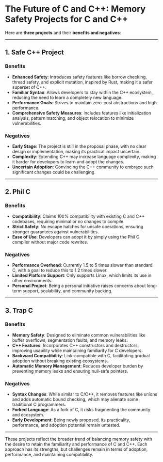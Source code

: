 # The Future of C and C++: Memory Safety Projects for C and C++

Here are **three projects** and their **benefits and negatives**:

---

## 1. Safe C++ Project

### Benefits
- **Enhanced Safety**: Introduces safety features like borrow checking, thread safety, and explicit mutation, inspired by Rust, making it a safer superset of C++.
- **Familiar Syntax**: Allows developers to stay within the C++ ecosystem, reducing the need to learn a completely new language.
- **Performance Goals**: Strives to maintain zero-cost abstractions and high performance.
- **Comprehensive Safety Measures**: Includes features like initialization analysis, pattern matching, and object relocation to minimize vulnerabilities.

### Negatives
- **Early Stage**: The project is still in the proposal phase, with no clear design or implementation, making its practical impact uncertain.
- **Complexity**: Extending C++ may increase language complexity, making it harder for developers to learn and adopt the changes.
- **Uncertain Adoption**: Convincing the C++ community to embrace such significant changes could be challenging.

---

## 2. Phil C

### Benefits
- **Compatibility**: Claims 100% compatibility with existing C and C++ codebases, requiring minimal or no changes to compile.
- **Strict Safety**: No escape hatches for unsafe operations, ensuring stronger guarantees against vulnerabilities.
- **Ease of Use**: Developers can adopt it by simply using the Phil C compiler without major code rewrites.

### Negatives
- **Performance Overhead**: Currently 1.5 to 5 times slower than standard C, with a goal to reduce this to 1.2 times slower.
- **Limited Platform Support**: Only supports Linux, which limits its use in other environments.
- **Personal Project**: Being a personal initiative raises concerns about long-term support, scalability, and community backing.

---

## 3. Trap C

### Benefits
- **Memory Safety**: Designed to eliminate common vulnerabilities like buffer overflows, segmentation faults, and memory leaks.
- **C++ Features**: Incorporates C++ constructors and destructors, improving usability while maintaining familiarity for C developers.
- **Backward Compatibility**: Link-compatible with C, facilitating gradual adoption without breaking existing ecosystems.
- **Automatic Memory Management**: Reduces developer burden by preventing memory leaks and ensuring null-safe pointers.

### Negatives
- **Syntax Changes**: While similar to C/C++, it removes features like unions and adds automatic bound checking, which may alienate some traditional C programmers.
- **Forked Language**: As a fork of C, it risks fragmenting the community and ecosystem.
- **Early Development**: Being newly proposed, its practicality, performance, and adoption potential remain untested.

---

These projects reflect the broader trend of balancing memory safety with the desire to retain the familiarity and performance of C and C++. Each approach has its strengths, but challenges remain in terms of adoption, performance, and maintaining compatibility.

